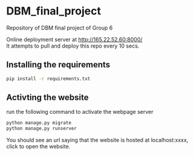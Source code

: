 # DBM_final_project

Repository of DBM final project of Group 6

Online deployment server at http://165.22.52.60:8000/  
It attempts to pull and deploy this repo every 10 secs. 

## Installing the requirements

```bash
pip install -r requirements.txt
```

## Activting the website 

run the following command to activate the webpage server

```bash
python manage.py migrate
python manage.py runserver
```

You should see an url saying that the website is hosted at localhost:xxxx, click to open the website. 
